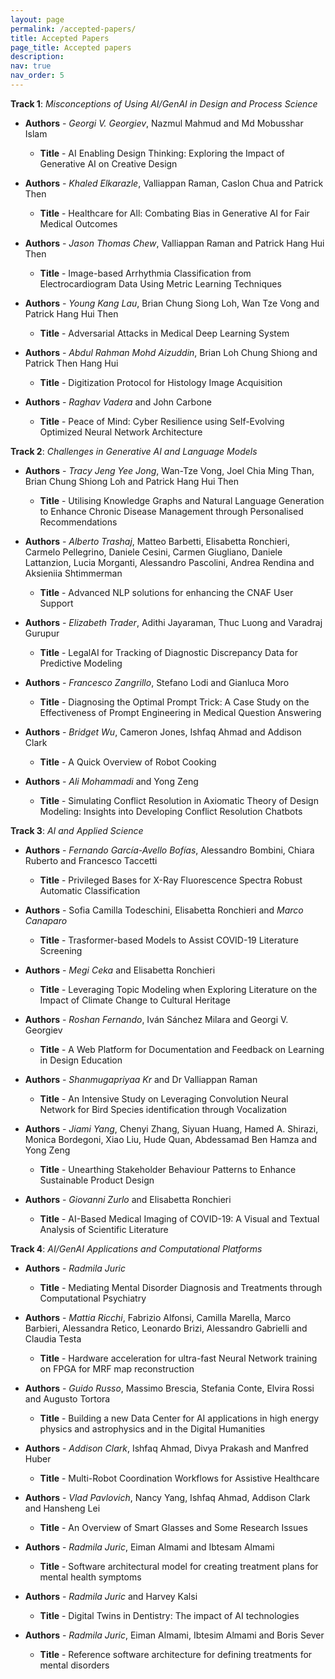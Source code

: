 ```yaml
---
layout: page
permalink: /accepted-papers/
title: Accepted Papers
page_title: Accepted papers
description:
nav: true
nav_order: 5
---
```


**Track 1**: _Misconceptions of Using AI/GenAI in Design and Process Science_ 

 - **Authors** - _Georgi V. Georgiev_, Nazmul Mahmud and Md Mobusshar Islam
   - **Title** - AI Enabling Design Thinking: Exploring the Impact of Generative AI on Creative Design

 - **Authors** - _Khaled Elkarazle_, Valliappan Raman, Caslon Chua and Patrick Then
   - **Title** - Healthcare for All: Combating Bias in Generative AI for Fair Medical Outcomes

 - **Authors** - _Jason Thomas Chew_, Valliappan Raman and Patrick Hang Hui Then
   - **Title** - Image-based Arrhythmia Classification from Electrocardiogram Data Using Metric Learning Techniques

 - **Authors** - _Young Kang Lau_, Brian Chung Siong Loh, Wan Tze Vong and Patrick Hang Hui Then
   - **Title** - Adversarial Attacks in Medical Deep Learning System

 - **Authors** - _Abdul Rahman Mohd Aizuddin_, Brian Loh Chung Shiong and Patrick Then Hang Hui
   - **Title** - Digitization Protocol for Histology Image Acquisition

 - **Authors** - _Raghav Vadera_ and John Carbone
   - **Title** - Peace of Mind: Cyber Resilience using Self-Evolving Optimized Neural Network Architecture

**Track 2**: _Challenges in Generative AI and Language Models_ 

 - **Authors** - _Tracy Jeng Yee Jong_, Wan-Tze Vong, Joel Chia Ming Than, Brian Chung Shiong Loh and Patrick Hang Hui Then
   - **Title** - Utilising Knowledge Graphs and Natural Language Generation to Enhance Chronic Disease Management through Personalised Recommendations

 - **Authors** - _Alberto Trashaj_, Matteo Barbetti, Elisabetta Ronchieri, Carmelo Pellegrino, Daniele Cesini, Carmen Giugliano, Daniele Lattanzion, Lucia Morganti, Alessandro Pascolini, Andrea Rendina and Aksieniia Shtimmerman
   - **Title** - Advanced NLP solutions for enhancing the CNAF User Support

 - **Authors** - _Elizabeth Trader_, Adithi Jayaraman, Thuc Luong and Varadraj Gurupur
   - **Title** - LegalAI for Tracking of Diagnostic Discrepancy Data for Predictive Modeling

 - **Authors** - _Francesco Zangrillo_, Stefano Lodi and Gianluca Moro 
   - **Title** - Diagnosing the Optimal Prompt Trick: A Case Study on the Effectiveness of Prompt Engineering in Medical Question Answering

 - **Authors** - _Bridget Wu_, Cameron Jones, Ishfaq Ahmad and Addison Clark
   - **Title** - A Quick Overview of Robot Cooking

 - **Authors** - _Ali Mohammadi_ and Yong Zeng
   - **Title** - Simulating Conflict Resolution in Axiomatic Theory of Design Modeling: Insights into Developing Conflict Resolution Chatbots

**Track 3**: _AI and Applied Science_ 

 - **Authors** - _Fernando García-Avello Bofías_, Alessandro Bombini, Chiara Ruberto and Francesco Taccetti
   - **Title** - Privileged Bases for X-Ray Fluorescence Spectra Robust Automatic Classification

 - **Authors** - Sofia Camilla Todeschini, Elisabetta Ronchieri and _Marco Canaparo_
   - **Title** - Trasformer-based Models to Assist COVID-19 Literature Screening

 - **Authors** - _Megi Ceka_ and Elisabetta Ronchieri
   - **Title** - Leveraging Topic Modeling when Exploring Literature on the Impact of Climate Change to Cultural Heritage

 - **Authors** - _Roshan Fernando_, Iván Sánchez Milara and Georgi V. Georgiev
   - **Title** - A Web Platform for Documentation and Feedback on Learning in Design Education

 - **Authors** - _Shanmugapriyaa Kr_ and Dr Valliappan Raman
   - **Title** - An Intensive Study on Leveraging Convolution Neural Network for Bird Species identification through Vocalization	

 - **Authors** - _Jiami Yang_, Chenyi Zhang, Siyuan Huang, Hamed A. Shirazi, Monica Bordegoni, Xiao Liu, Hude Quan, Abdessamad Ben Hamza and Yong Zeng
   - **Title** - Unearthing Stakeholder Behaviour Patterns to Enhance Sustainable Product Design

 - **Authors** - _Giovanni Zurlo_ and Elisabetta Ronchieri
   - **Title** - AI-Based Medical Imaging of COVID-19: A Visual and Textual Analysis of Scientific Literature

**Track 4**: _AI/GenAI Applications and Computational Platforms_ 

 - **Authors** - _Radmila Juric_
   - **Title** - Mediating Mental Disorder Diagnosis and Treatments through Computational Psychiatry
 
 - **Authors** - _Mattia Ricchi_, Fabrizio Alfonsi, Camilla Marella, Marco Barbieri, Alessandra Retico, Leonardo Brizi, Alessandro Gabrielli and Claudia Testa
   - **Title** - Hardware acceleration for ultra-fast Neural Network training on FPGA for MRF map reconstruction

 - **Authors** - _Guido Russo_, Massimo Brescia, Stefania Conte, Elvira Rossi and Augusto Tortora
   - **Title** - Building a new Data Center for AI applications in high energy physics and astrophysics and in the Digital Humanities

 - **Authors** - _Addison Clark_, Ishfaq Ahmad, Divya Prakash and Manfred Huber
   - **Title** - Multi-Robot Coordination Workflows for Assistive Healthcare

 - **Authors** - _Vlad Pavlovich_, Nancy Yang, Ishfaq Ahmad, Addison Clark and Hansheng Lei
   - **Title** - An Overview of Smart Glasses and Some Research Issues

 - **Authors** - _Radmila Juric_, Eiman Almami and Ibtesam Almami
   - **Title** - Software architectural model for creating treatment plans for mental health symptoms

 - **Authors** - _Radmila Juric_ and Harvey Kalsi
   - **Title** - Digital Twins in Dentistry: The impact of AI technologies

 - **Authors** - _Radmila Juric_, Eiman Almami, Ibtesim Almami and Boris Sever
   - **Title** - Reference software architecture for defining treatments for mental disorders

